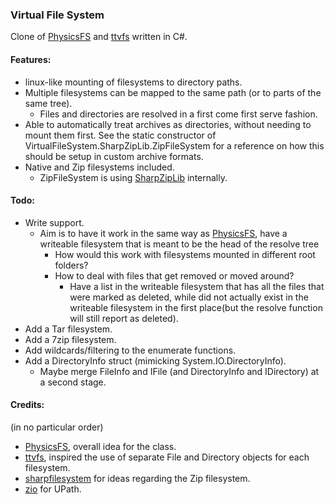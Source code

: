 ### Virtual File System
Clone of [PhysicsFS]( https://icculus.org/physfs/) and [ttvfs](https://github.com/fgenesis/ttvfs) written in C#.

#### Features:
* linux-like mounting of filesystems to directory paths.
* Multiple filesystems can be mapped to the same path (or to parts of the same tree).
  * Files and directories are resolved in a first come first serve fashion.
* Able to automatically treat archives as directories, without needing to mount them first.
  See the static constructor of VirtualFileSystem.SharpZipLib.ZipFileSystem for a reference on how this should be setup in custom archive formats.
* Native and Zip filesystems included.
  * ZipFileSystem is using [SharpZipLib](https://www.nuget.org/packages/SharpZipLib/) internally. 
  
 #### Todo:
 * Write support.
   * Aim is to have it work in the same way as [PhysicsFS]( https://icculus.org/physfs/), have a writeable filesystem that is meant to be the head of the resolve tree
     * How would this work with filesystems mounted in different root folders?
     * How to deal with files that get removed or moved around?
       * Have a list in the writeable filesystem that has all the files that were marked as deleted, while did not actually exist in the writeable filesystem in the first place(but the resolve function will still report as deleted).
* Add a Tar filesystem.
* Add a 7zip filesystem.
* Add wildcards/filtering to the enumerate functions.
* Add a DirectoryInfo struct (mimicking System.IO.DirectoryInfo).
  * Maybe merge FileInfo and IFile (and DirectoryInfo and IDirectory) at a second stage.

#### Credits:
(in no particular order)
* [PhysicsFS]( https://icculus.org/physfs/), overall idea for the class.
* [ttvfs](https://github.com/fgenesis/ttvfs), inspired the use of separate File and Directory objects for each filesystem.
* [sharpfilesystem](https://github.com/bobvanderlinden/sharpfilesystem) for ideas regarding the Zip filesystem.
* [zio](https://github.com/xoofx/zio) for UPath.